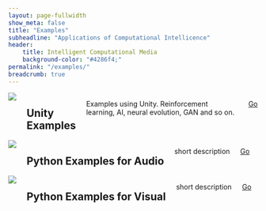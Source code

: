 ```yaml
---
layout: page-fullwidth
show_meta: false
title: "Examples"
subheadline: "Applications of Computational Intellicence"
header:
    title: Intelligent Computational Media
    background-color: "#4286f4;"
permalink: "/examples/"
breadcrumb: true
---
```


<div class="row">
  <div class="large-4 columns">
  <a href="/examples/unity/">
    <img src="unity-examples/examples-page-thumb.png">
  </a>
	<h2 class="font-size-h3 t10">Unity Examples</h2>
	<p>Examples using Unity. Reinforcement learning, AI, neural evolution, GAN and so on.</p>
	<p><a class="button tiny radius" href="/examples/unity/">Go</a></p>
  </div>
  <div class="large-4 columns">
        <a href="/examples/python-audio/">
    <img src="http://placehold.it/303x170/e05a10/e1e75e&amp;text=Width+303+Pixel">
  </a>
	<h2 class="font-size-h3 t10">Python Examples for Audio</h2>
	<p>short description </p>
	<p><a class="button tiny radius" href="/examples/python-audio/">Go</a></p>
  </div>
  <div class="large-4 columns">
              <a href="/examples/python-visual/">
    <img src="http://placehold.it/303x170/e05a10/e1e75e&amp;text=Width+303+Pixel">
  </a>
	<h2 class="font-size-h3 t10">Python Examples for Visual</h2>
	<p>short description </p>
	<p><a class="button tiny radius" href="/examples/python-visual/">Go</a></p>
  </div>
</div>

